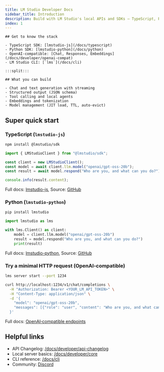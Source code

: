 ```yaml
---
title: LM Studio Developer Docs
sidebar_title: Introduction
description: Build with LM Studio's local APIs and SDKs — TypeScript, Python, REST, and OpenAI‑compatible endpoints.
index: 1
---
```


```lms_hstack
## Get to know the stack

- TypeScript SDK: [lmstudio-js](/docs/typescript)
- Python SDK: [lmstudio-python](/docs/python)
- OpenAI‑compatible: [Chat, Responses, Embeddings](/docs/developer/openai-compat)
- LM Studio CLI: [`lms`](/docs/cli)

:::split:::

## What you can build

- Chat and text generation with streaming
- Structured output (JSON schema)
- Tool calling and local agents
- Embeddings and tokenization
- Model management (JIT load, TTL, auto‑evict)
```

## Super quick start

### TypeScript (`lmstudio-js`)

```bash
npm install @lmstudio/sdk
```

```ts
import { LMStudioClient } from "@lmstudio/sdk";

const client = new LMStudioClient();
const model = await client.llm.model("openai/gpt-oss-20b");
const result = await model.respond("Who are you, and what can you do?");

console.info(result.content);
```

Full docs: [lmstudio-js](/docs/typescript), Source: [GitHub](https://github.com/lmstudio-ai/lmstudio-js)

### Python (`lmstudio-python`)

```bash
pip install lmstudio
```

```python
import lmstudio as lms

with lms.Client() as client:
    model = client.llm.model("openai/gpt-oss-20b")
    result = model.respond("Who are you, and what can you do?")
    print(result)
```

Full docs: [lmstudio-python](/docs/python), Source: [GitHub](https://github.com/lmstudio-ai/lmstudio-python)

### Try a minimal HTTP request (OpenAI‑compatible)

```bash
lms server start --port 1234
```

```bash
curl http://localhost:1234/v1/chat/completions \
  -H "Authorization: Bearer <YOUR_LM_API_TOKEN>" \
  -H "Content-Type: application/json" \
  -d '{
    "model": "openai/gpt-oss-20b",
    "messages": [{"role": "user", "content": "Who are you, and what can you do?"}]
  }'
```

Full docs: [OpenAI‑compatible endpoints](/docs/developer/openai-compat)

## Helpful links

- API Changelog: [/docs/developer/api-changelog](/docs/developer/api-changelog)
- Local server basics: [/docs/developer/core](/docs/developer/core)
- CLI reference: [/docs/cli](/docs/cli)
- Community: [Discord](https://discord.gg/lmstudio)
